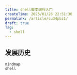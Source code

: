 ```yaml
---
title: shell脚本编程入门
createTime: 2025/01/26 22:51:30
permalink: /article/cu34pbz1/
draft: true
Tag:
  - shell
---
```


## 发展历史

```mermaid
mindmap
shell
  
```



